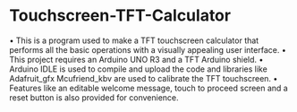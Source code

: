 # Touchscreen-TFT-Calculator
•	This is a program used to make a TFT touchscreen calculator that performs all the basic operations with a visually appealing user interface.
•	This project requires an Arduino UNO R3 and a TFT Arduino shield.
•	Arduino IDLE is used to compile and upload the code and libraries like Adafruit_gfx Mcufriend_kbv are used to calibrate the TFT touchscreen.
•	Features like an editable welcome message, touch to proceed screen and a reset button is also provided for convenience.
